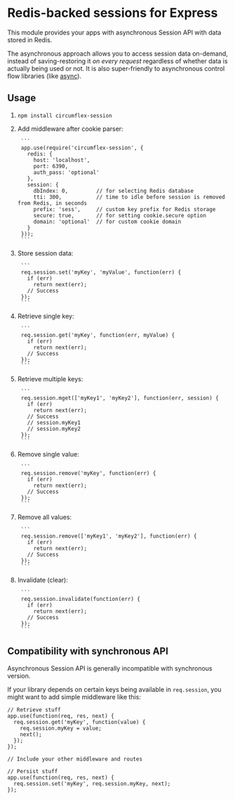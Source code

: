 # Redis-backed sessions for Express

This module provides your apps with asynchronous Session API with data stored in Redis.

The asynchronous approach allows you to access session data on-demand, instead of saving-restoring it _on every request_ regardless of whether data is actually being used or not. It is also super-friendly to asynchronous control flow libraries (like [async](https://github.com/caolan/async)).

## Usage

1. `npm install circumflex-session`

2. Add middleware after cookie parser:

        ```
        app.use(require('circumflex-session', {
          redis: {
            host: 'localhost',
            port: 6390,
            auth_pass: 'optional'
          },
          session: {
            dbIndex: 0,         // for selecting Redis database
            tti: 300,           // time to idle before session is removed from Redis, in seconds
            prefix: 'sess',     // custom key prefix for Redis storage
            secure: true,       // for setting cookie.secure option
            domain: 'optional'  // for custom cookie domain
          }
        }));
        ```

2. Store session data:

        ```
        req.session.set('myKey', 'myValue', function(err) {
          if (err)
            return next(err);
          // Success
        });
        ```

3. Retrieve single key:

        ```
        req.session.get('myKey', function(err, myValue) {
          if (err)
            return next(err);
          // Success
        });
        ```

3. Retrieve multiple keys:

        ```
        req.session.mget(['myKey1', 'myKey2'], function(err, session) {
          if (err)
            return next(err);
          // Success
          // session.myKey1
          // session.myKey2
        });
        ```

4. Remove single value:

        ```
        req.session.remove('myKey', function(err) {
          if (err)
            return next(err);
          // Success
        });
        ```

5. Remove all values:

        ```
        req.session.remove(['myKey1', 'myKey2'], function(err) {
          if (err)
            return next(err);
          // Success
        });
        ```

6. Invalidate (clear):

        ```
        req.session.invalidate(function(err) {
          if (err)
            return next(err);
          // Success
        });
        ```


## Compatibility with synchronous API

Asynchronous Session API is generally incompatible with synchronous version.

If your library depends on certain keys being available in `req.session`, you might want to add simple middleware like this:

```
// Retrieve stuff
app.use(function(req, res, next) {
  req.session.get('myKey', function(value) {
    req.session.myKey = value;
    next();
  });
});

// Include your other middleware and routes

// Persist stuff
app.use(function(req, res, next) {
  req.session.set('myKey', req.session.myKey, next);
});
```


